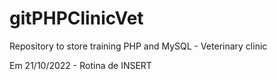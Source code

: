 # gitPHPClinicVet
 Repository to store training PHP and MySQL - Veterinary clinic

Em 21/10/2022 - Rotina de INSERT
